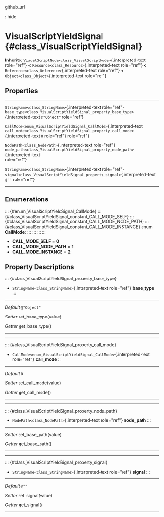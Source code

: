 github\_url

:   hide

VisualScriptYieldSignal {#class_VisualScriptYieldSignal}
=======================

**Inherits:**
`VisualScriptNode<class_VisualScriptNode>`{.interpreted-text role="ref"}
**\<** `Resource<class_Resource>`{.interpreted-text role="ref"} **\<**
`Reference<class_Reference>`{.interpreted-text role="ref"} **\<**
`Object<class_Object>`{.interpreted-text role="ref"}

Properties
----------

  --------------------------------------------------------------------- --------------------------------------------------------------------------------- -------------
  `StringName<class_StringName>`{.interpreted-text role="ref"}          `base_type<class_VisualScriptYieldSignal_property_base_type>`{.interpreted-text   `@"Object"`
                                                                        role="ref"}                                                                       

  `CallMode<enum_VisualScriptYieldSignal_CallMode>`{.interpreted-text   `call_mode<class_VisualScriptYieldSignal_property_call_mode>`{.interpreted-text   `0`
  role="ref"}                                                           role="ref"}                                                                       

  `NodePath<class_NodePath>`{.interpreted-text role="ref"}              `node_path<class_VisualScriptYieldSignal_property_node_path>`{.interpreted-text   
                                                                        role="ref"}                                                                       

  `StringName<class_StringName>`{.interpreted-text role="ref"}          `signal<class_VisualScriptYieldSignal_property_signal>`{.interpreted-text         `@""`
                                                                        role="ref"}                                                                       
  --------------------------------------------------------------------- --------------------------------------------------------------------------------- -------------

Enumerations
------------

::: {#enum_VisualScriptYieldSignal_CallMode}
::: {#class_VisualScriptYieldSignal_constant_CALL_MODE_SELF}
::: {#class_VisualScriptYieldSignal_constant_CALL_MODE_NODE_PATH}
::: {#class_VisualScriptYieldSignal_constant_CALL_MODE_INSTANCE}
enum **CallMode**:
:::
:::
:::
:::

-   **CALL\_MODE\_SELF** = **0**
-   **CALL\_MODE\_NODE\_PATH** = **1**
-   **CALL\_MODE\_INSTANCE** = **2**

Property Descriptions
---------------------

::: {#class_VisualScriptYieldSignal_property_base_type}
-   `StringName<class_StringName>`{.interpreted-text role="ref"}
    **base\_type**
:::

  ----------- ------------------------
  *Default*   `@"Object"`

  *Setter*    set\_base\_type(value)

  *Getter*    get\_base\_type()
  ----------- ------------------------

------------------------------------------------------------------------

::: {#class_VisualScriptYieldSignal_property_call_mode}
-   `CallMode<enum_VisualScriptYieldSignal_CallMode>`{.interpreted-text
    role="ref"} **call\_mode**
:::

  ----------- ------------------------
  *Default*   `0`

  *Setter*    set\_call\_mode(value)

  *Getter*    get\_call\_mode()
  ----------- ------------------------

------------------------------------------------------------------------

::: {#class_VisualScriptYieldSignal_property_node_path}
-   `NodePath<class_NodePath>`{.interpreted-text role="ref"}
    **node\_path**
:::

  ---------- ------------------------
  *Setter*   set\_base\_path(value)

  *Getter*   get\_base\_path()
  ---------- ------------------------

------------------------------------------------------------------------

::: {#class_VisualScriptYieldSignal_property_signal}
-   `StringName<class_StringName>`{.interpreted-text role="ref"}
    **signal**
:::

  ----------- --------------------
  *Default*   `@""`

  *Setter*    set\_signal(value)

  *Getter*    get\_signal()
  ----------- --------------------
